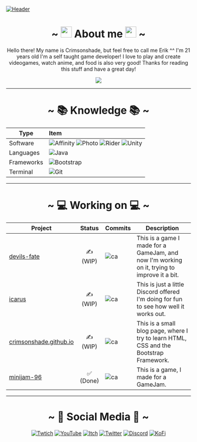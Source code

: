 [![Header][1.1]][1]

<div align="center">
  <h1>~ <img src="https://raw.githubusercontent.com/MartinHeinz/MartinHeinz/master/wave.gif" width="30px"> About me <img src="https://raw.githubusercontent.com/MartinHeinz/MartinHeinz/master/wave.gif" width="30px"> ~</h1>
  <p>
    Hello there! My name is Crimsonshade, but feel free to call me Erik ^^ I'm 21 years old I'm a self taught game developer! I love to play and create videogames, watch anime, and food is also very good! Thanks for reading this stuff and have a great day!
  </p>
  <a href="#">
    <img src="https://github-readme-stats.vercel.app/api?username=crimsonshade&show_icons=true&theme=radical&hide=stars,prs&include_all_commits=true&custom_title=Crimsonshades+Stats" align="center" />
  </a>
  </div>
  <hr>
  <div align="center">
  
  # ~ 📚 Knowledge 📚 ~
  
  | Type       | Item                                                                        |
  |------------|:----------------------------------------------------------------------------|
  | Software   | ![Affinity][S-Design] ![Photo][S-Photo] ![Rider][S-Rider] ![Unity][S-Unity] |
  | Languages  | ![Java][L-Java]                                                             |
  | Frameworks | ![Bootstrap][F-Boot]                                                        |
  |Terminal    | ![Git][T-Git]                                                               |
  
  </div>
  
  <div align="center">
  
  ---
  
  # ~ 💻 Working on 💻 ~
  | Project                      | Status     | Commits        | Description                                                                                 |
  |------------------------------|:----------:|----------------|---------------------------------------------------------------------------------------------|
  | [devils-fate][df]            |  ✍ (WIP)  | ![ca][WO-df]   | This is a game I made for a GameJam, and now I'm working on it, trying to improve it a bit. |
  | [icarus][ic]                 |  ✍ (WIP)  | ![ca][WO-ic]   | This is just a little Discord offered I'm doing for fun to see how well it works out.       |
  | [crimsonshade.github.io][bl] |  ✍ (WIP)  | ![ca][WO-bl]   | This is a small blog page, where I try to learn HTML, CSS and the Bootstrap Framework.      |
  | [minijam-96][mj96]           |  ✅ (Done) | ![ca][WO-mj96] | This is a game, I made for a GameJam.                                                       |
  
  </div>
  <hr>
  <div align="center">
  
  # ~ 🤜 Social Media 🤛 ~
  
  [![Twtich][SI-tw]][SL-tw]
  [![YouTube][SI-yt]][SL-yt]
  [![Itch][SI-it]][SL-it]
  [![Twitter][SI-tt]][SL-tt]
  [![Discord][SI-dc]][SL-dc]
  [![KoFi][SI-kf]][SL-kf]

</div>
  
<!-- IMAGES -->
[1.1]: https://github.com/crimsonshade/crimsonshade/blob/main/media/rias_cropped.gif

[S-Unity]:  https://img.shields.io/badge/Unity-100000?style=for-the-badge&logo=unity&logoColor=white
[S-Rider]:  https://img.shields.io/badge/Rider-000000?style=for-the-badge&logo=Rider&logoColor=white
[S-Design]: https://img.shields.io/badge/desginer-%231B72BE.svg?style=for-the-badge&logo=affinity-designer&logoColor=white
[S-Photo]:  https://img.shields.io/badge/photo-%237E4DD2.svg?style=for-the-badge&logo=affinity-photo&logoColor=white
[T-Git]:    https://img.shields.io/badge/GIT-E44C30?style=for-the-badge&logo=git&logoColor=white
[F-Boot]:   https://img.shields.io/badge/Bootstrap-563D7C?style=for-the-badge&logo=bootstrap&logoColor=white
[L-Java]:   https://img.shields.io/badge/Java-ED8B00?style=for-the-badge&logo=java&logoColor=white

[WO-df]:   https://img.shields.io/github/commit-activity/m/crimsonshade/devils-fate?style=for-the-badge
[WO-ic]:   https://img.shields.io/github/commit-activity/m/crimsonshade/icarus?style=for-the-badge
[WO-bl]:   https://img.shields.io/github/commit-activity/m/crimsonshade/crimsonshade.github.io?style=for-the-badge
[WO-mj96]: https://img.shields.io/github/commit-activity/m/crimsonshade/minijam-96?style=for-the-badge

[SI-tw]: https://img.shields.io/badge/Twitch-9146FF?style=for-the-badge&logo=twitch&logoColor=white
[SI-yt]: https://img.shields.io/badge/YouTube-FF0000?style=for-the-badge&logo=youtube&logoColor=white
[SI-it]: https://img.shields.io/badge/Itch.io-FA5C5C?style=for-the-badge&logo=itchdotio&logoColor=white
[SI-tt]: https://img.shields.io/badge/Twitter-1DA1F2?style=for-the-badge&logo=twitter&logoColor=white
[SI-dc]: https://img.shields.io/badge/Discord-7289DA?style=for-the-badge&logo=discord&logoColor=white
[SI-kf]: https://img.shields.io/badge/Ko--fi-F16061?style=for-the-badge&logo=ko-fi&logoColor=white

<!-- LINKS -->
[1]:    https://crimsonshade.github.io/
[df]:   https://github.com/crimsonshade/devils-fate
[ic]:   https://github.com/crimsonshade/icarus
[bl]:   https://github.com/crimsonshade/crimsonshade.github.io
[mj96]: https://github.com/crimsonshade/minijam-96

[SL-tw]: http://bots-entertainment.com/twitch
[SL-yt]: http://bots-entertainment.com/crimson
[SL-it]: https://crimsonshade.itch.io/
[SL-tt]: https://twitter.com/crimsonshade_
[SL-dc]: http://bots-entertainment.com/discord
[SL-kf]: https://www.buymeacoffee.com/crimsonshade
